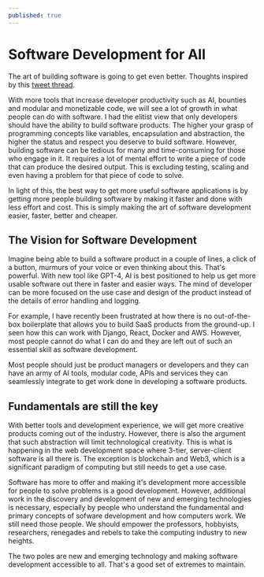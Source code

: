 ```yaml
---
published: true
---
```

# Software Development for All

The art of building software is going to get even better. Thoughts inspired by this [tweet thread](https://twitter.com/amasad/status/1595557790063304704). 

With more tools that increase developer productivity such as AI, bounties and modular and monetizable code, we will see a lot of growth in what people can do with software. I had the elitist view that only developers should have the ability to build software products. The higher your grasp of programming concepts like variables, encapsulation and abstraction, the higher the status and respect you deserve to build software. However, building software can be tedious for many and time-consuming for those who engage in it. It requires a lot of mental effort to write a piece of code that can produce the desired output. This is excluding testing, scaling and even having a problem for that piece of code to solve. 

In light of this, the best way to get more useful software applications is by getting more people building software by making it faster and done with less effort and cost. This is simply making the art of software development easier, faster, better and cheaper.

## The Vision for Software Development

Imagine being able to build a software product in a couple of lines, a click of a button, murmurs of your voice or even thinking about this. That's powerful. With new tool like GPT-4, AI is best positioned to help us get more usable software out there in faster and easier ways. The mind of developer can be more focused on the use case and design of the product instead of the details of error handling and logging. 

For example, I have recently been frustrated at how there is no out-of-the-box boilerplate that allows you to build SaaS products from the ground-up. I seen how this can work with Django, React, Docker and AWS. However, most people cannot do what I can do and they are left out of such an essential skill as software development. 

Most people should just be product managers or developers and they can have an army of AI tools, modular code, APIs and services they can seamlessly integrate to get work done in developing a software products.

## Fundamentals are still the key

With better tools and development experience, we will get more creative products coming out of the industry. However, there is also the argument that such abstraction will limit technological creativity. This is what is happening in the web development space where 3-tier, server-client software is all there is. The exception is blockchain and Web3, which is a significant paradigm of computing but still needs to get a use case. 

Software has more to offer and making it's development more accessible for people to solve problems is a good development. However, additional work in the discovery and development of new and emerging technologies is necessary, especially by people who understand the fundamental and primary concepts of sofware development and how computers work. We still need those people. We should empower the professors, hobbyists, researchers, renegades and rebels to take the computing industry to new heights. 

The two poles are new and emerging technology and making software development accessible to all. That's a good set of extremes to maintain. 

